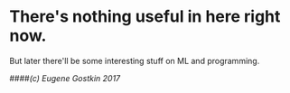 # There's nothing useful in here right now.
But later there'll be some interesting stuff on ML and programming.


####_(c) Eugene Gostkin 2017_
